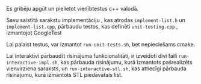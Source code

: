 Es gribēju apgūt un pielietot vienībtestus c++ valodā.

Savu saistītā sarakstu implementāciju
, kas atrodas `implement-list.h` un `implement-list.cpp`, pārbaudu testos, kas definēti `unit-testing.cpp`
, izmantojot GoogleTest

Lai palaist testus, var izmantot `run-unit-tests.sh`, bet nepieciešams cmake.

Lai interaktīvi pārbaudīt risinājuma funkcionalitāti, ir izveidoti divi faili `run-interactive-impl.sh`, kas pārbauda risinājumu, kurā izmantots pašrealizēts vienvirziena saraksts, un `run-interactive-stl.sh`, kas attiecīgi pārbauda risinājumu, kurā izmantots STL piedāvātais list.